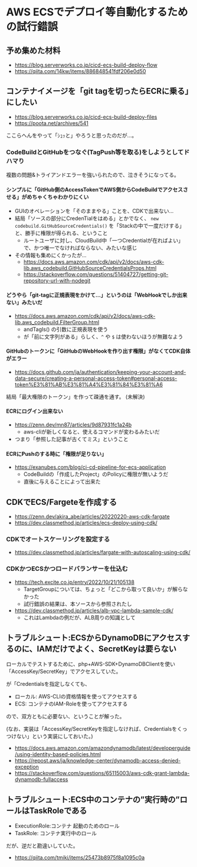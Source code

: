 # AWS ECSでデプロイ等自動化するための試行錯誤

## 予め集めた材料

- https://blog.serverworks.co.jp/cicd-ecs-build-deploy-flow
- https://qiita.com/14kw/items/886848541fdf206e0d50

## コンテナイメージを「git tagを切ったらECRに乗る」にしたい

- https://blog.serverworks.co.jp/cicd-ecs-build-deploy-files
- https://poota.net/archives/541

ここらへんをやって「ｼｭｯと」やろうと思ったのだが…。

### CodeBuildとGitHubをつなぐ(TagPush等を取る)をしようとしてドハマり

複数の問題&トライアンドエラーを強いられたので、泣きそうになってる。

#### シンプルに「GitHub側のAccessTokenでAWS側からCodeBuildでアクセスさせる」がめちゃくちゃわかりにくい

- GUIのオペレーションを「そのままやる」ことを、CDKで出来ない…
- 結局「ソースの部分にCredenTialをはめる」とかでなく、 `new codebuild.GitHubSourceCredentials()` を「Stackの中で一度だけする」と、勝手に権限が得られる、ということ
  - ルートユーザに対し、CloudBuild中「一つCredentialが在ればよい」で、かつ唯一でなければならない、みたいな感じ
- その情報も集めにくかったが…
  - https://docs.aws.amazon.com/cdk/api/v2/docs/aws-cdk-lib.aws_codebuild.GitHubSourceCredentialsProps.html
  - https://stackoverflow.com/questions/51404727/getting-git-repository-url-with-nodegit


#### どうやら「git-tagに正規表現をかけて…」というのは「WebHookでしか出来ない」みたいだ

- https://docs.aws.amazon.com/cdk/api/v2/docs/aws-cdk-lib.aws_codebuild.FilterGroup.html
  - andTagIs() の引数に正規表現を使う
  - が「前に文字列がある」らしく、`^` や `$` は使わないほうが無難なよう

#### GitHubのトークンに「GitHubのWebHookを作り出す権限」がなくてCDK自体がエラー

- https://docs.github.com/ja/authentication/keeping-your-account-and-data-secure/creating-a-personal-access-token#personal-access-token%E3%81%AB%E3%81%A4%E3%81%84%E3%81%A6

結局「最大権限のトークン」を作って疎通を通す。 (未解決)


#### ECRにログイン出来ない

- https://zenn.dev/mn87/articles/9d87931fc1a24b
  - aws-cliが新しくなると、使えるコマンドが変わるみたいだ
- つまり「参照した記事が古くてミス」ということ

#### ECRにPushのする時に「権限が足りない」

- https://exanubes.com/blog/ci-cd-pipeline-for-ecs-application
  - CodeBuildの「作成したProject」のPolicyに権限が無いようだ
  - 直後に与えることによって出来た

## CDKでECS/Fargeteを作成する

- https://zenn.dev/akira_abe/articles/20220220-aws-cdk-fargate
- https://dev.classmethod.jp/articles/ecs-deploy-using-cdk/

### CDKでオートスケーリングを設定する

- https://dev.classmethod.jp/articles/fargate-with-autoscaling-using-cdk/

### CDKかつECSかつロードバランサーを仕込む

- https://tech.excite.co.jp/entry/2022/10/21/105138
  - TargetGroupについては、ちょっと「どこから取って良いか」が解らなかった
  - 試行錯誤の結果は、本ソースから参照されたし
- https://dev.classmethod.jp/articles/alb-vpc-lambda-sample-cdk/
  - これはLambdaの例だが、ALB周りの知識として

## トラブルシュート:ECSからDynamoDBにアクセスするのに、IAMだけでよく、SecretKeyは要らない

ローカルでテストするために、php+AWS-SDK+DynamoDBClientを使い「AccessKey/SecretKey」でアクセスしていた。

が「Credentialsを指定しなくても、

- ローカル: AWS-CLIの資格情報を使ってアクセスする
- ECS: コンテナのIAM-Roleを使ってアクセスする

ので、双方ともに必要ない、ということが解った。

(なお、実装は「AccessKey/SecretKeyを指定しなければ、Credentialsをくっつけない」という実装にしておいた。)

- https://docs.aws.amazon.com/amazondynamodb/latest/developerguide/using-identity-based-policies.html
- https://repost.aws/ja/knowledge-center/dynamodb-access-denied-exception
- https://stackoverflow.com/questions/65115003/aws-cdk-grant-lambda-dynamodb-fullaccess

## トラブルシュート:ECS中のコンテナの”実行時の”ロールはTaskRoleである

- ExecutionRole:コンテナ 起動のためのロール
- TaskRole: コンテナ実行中のロール

だが、逆だと勘違いしていた。

- https://qiita.com/tmiki/items/25473b8975f8a1095c0a

